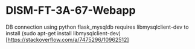 # DISM-FT-3A-67-Webapp


DB connection using python flask_mysqldb
requires libmysqlclient-dev to install (sudo apt-get install libmysqlclient-dev)
[https://stackoverflow.com/a/7475296/10962512]
